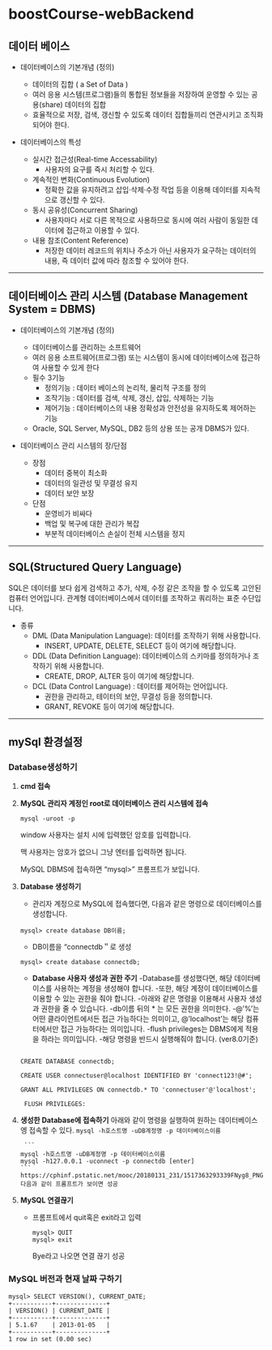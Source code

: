 # boostCourse-webBackend
## 데이터 베이스
  - 데이터베이스의 기본개념 (정의)
    - 데이터의 집합 ( a Set of Data )
    - 여러 응용 시스템(프로그램)들의 통합된 정보들을 저장하여 운영할 수 있는 공용(share) 데이터의 집합
    - 효율적으로 저장, 검색, 갱신할 수 있도록 데이터 집합들끼리 연관시키고 조직화되어야 한다.

  - 데이터베이스의 특성
    - 실시간 접근성(Real-time Accessability)
      - 사용자의 요구를 즉시 처리할 수 있다.
    - 계속적인 변화(Continuous Evolution)
      - 정확한 값을 유지하려고 삽입·삭제·수정 작업 등을 이용해 데이터를 지속적으로 갱신할 수 있다.
    - 동시 공유성(Concurrent Sharing)
      - 사용자마다 서로 다른 목적으로 사용하므로 동시에 여러 사람이 동일한 데이터에 접근하고 이용할 수 있다.
    - 내용 참조(Content Reference)
      - 저장한 데이터 레코드의 위치나 주소가 아닌 사용자가 요구하는 데이터의 내용, 즉 데이터 값에 따라 참조할 수 있어야 한다.


----------------------------------------------------------------------------------------------------------------------------------------------------------------------
## 데이터베이스 관리 시스템 (Database Management System = DBMS)
  - 데이터베이스의 기본개념 (정의)
    - 데이터베이스를 관리하는 소프트웨어
    - 여러 응용 소프트웨어(프로그램) 또는 시스템이 동시에 데이터베이스에 접근하여 사용할 수 있게 한다
    - 필수 3기능
      - 정의기능 :  데이터 베이스의 논리적, 물리적 구조를 정의
      - 조작기능 : 데이터를 검색, 삭제, 갱신, 삽입, 삭제하는 기능
      - 제어기능 :  데이터베이스의 내용 정확성과 안전성을 유지하도록 제어하는 기능
    - Oracle, SQL Server, MySQL, DB2 등의 상용 또는 공개 DBMS가 있다.
    


- 데이터베이스 관리 시스템의 장/단점
  - 장점
    - 데이터 중복이 최소화
    - 데이터의 일관성 및 무결성 유지
    - 데이터 보안 보장
  - 단점
    - 운영비가 비싸다
    - 백업 및 복구에 대한 관리가 복잡
    - 부분적 데이터베이스 손실이 전체 시스템을 정지
    
--------------------------------------------------------------------------------------------------------------------------------------------------------------------
## SQL(Structured Query Language)
  SQL은 데이터를 보다 쉽게 검색하고 추가, 삭제, 수정 같은 조작을 할 수 있도록 고안된 컴퓨터 언어입니다.
  관계형 데이터베이스에서 데이터를 조작하고 쿼리하는 표준 수단입니다.
 
 -  종류
    - DML (Data Manipulation Language): 데이터를 조작하기 위해 사용합니다.
      - INSERT, UPDATE, DELETE, SELECT 등이 여기에 해당합니다.
    - DDL (Data Definition Language): 데이터베이스의 스키마를 정의하거나 조작하기 위해 사용합니다.
      - CREATE, DROP, ALTER 등이 여기에 해당합니다.
    - DCL (Data Control Language) : 데이터를 제어하는 언어입니다.
      - 권한을 관리하고, 테이터의 보안, 무결성 등을 정의합니다.
      - GRANT, REVOKE 등이 여기에 해당합니다.
     
     
-----------------------------------------------------------------------------------------------------------------------------------------------------------------------------
## mySql 환경설정
### Database생성하기
1.  __cmd 접속__

2.  __MySQL 관리자 계정인 root로 데이터베이스 관리 시스템에 접속__
    ```
    mysql -uroot -p
    ```
    window 사용자는 설치 시에 입력했던 암호를 입력합니다.

    맥 사용자는 암호가 없으니 그냥 엔터를 입력하면 됩니다.

    MySQL DBMS에 접속하면 “mysql>” 프롬프트가 보입니다.
    
3.  __Database 생성하기__
    * 관리자 계정으로 MySQL에 접속했다면, 다음과 같은 명령으로 데이터베이스를 생성합니다.
     ```
     mysql> create database DB이름;
      ```
    * DB이름을 “connectdb＂로 생성
     ```
     mysql> create database connectdb;
     ```
    *  __Database 사용자 생성과 권한 주기__
      -Database를 생성했다면, 해당 데이터베이스를 사용하는 계정을 생성해야 합니다.
      -또한, 해당 계정이 데이터베이스를 이용할 수 있는 권한을 줘야 합니다.
      -아래와 같은 명령을 이용해서 사용자 생성과 권한을 줄 수 있습니다.
      -db이름 뒤의 * 는 모든 권한을 의미한다.
      -@’%’는 어떤 클라이언트에서든 접근 가능하다는 의미이고, @’localhost’는 해당 컴퓨터에서만 접근 가능하다는 의미입니다.
      -flush privileges는 DBMS에게 적용을 하라는 의미입니다.
      -해당 명령을 반드시 실행해줘야 합니다.
      (ver8.0기준)
      ```
         
      CREATE DATABASE connectdb;

      CREATE USER connectuser@localhost IDENTIFIED BY 'connect123!@#';

      GRANT ALL PRIVILEGES ON connectdb.* TO 'connectuser'@'localhost';

       FLUSH PRIVILEGES:
      ```
4. __생성한 Database에 접속하기__
      아래와 같이 명령을 실행하여 원하는 데이터베이스엥 접속할 수 있다.
        ```
       mysql -h호스트명 -uDB계정명 -p 데이터베이스이름
       ```

        ```
       mysql -h호스트명 -uDB계정명 -p 데이터베이스이름
       mysql -h127.0.0.1 -uconnect -p connectdb [enter]
       ```
       https://cphinf.pstatic.net/mooc/20180131_231/1517363293339FNyg8_PNG/2_8_1_Database_.png
       다음과 같이 프롬프트가 보이면 성공
5. __MySQL 연결끊기__
      * 프롬프트에서 quit혹은 exit라고 입력
         ```
         mysql> QUIT
         mysql> exit
         ```
         Bye라고 나오면 연결 끊기 성공
   
### MySQL 버전과 현재 날짜 구하기

  ```
  mysql> SELECT VERSION(), CURRENT_DATE;
  +-----------+--------------+
  | VERSION() | CURRENT_DATE |
  +-----------+--------------+
  | 5.1.67    | 2013-01-05   |
  +-----------+--------------+
  1 row in set (0.00 sec)
 ```

  

          
